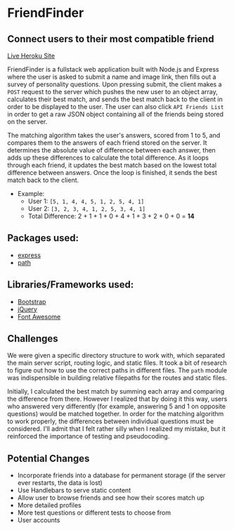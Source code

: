 # FriendFinder
## Connect users to their most compatible friend
[Live Heroku Site](https://lit-caverns-99168.herokuapp.com/)

FriendFinder is a fullstack web application built with Node.js and Express where the user is asked to submit a name and image link, then fills out a survey of personality questions. Upon pressing submit, the client makes a `POST` request to the server which pushes the new user to an object array, calculates their best match, and sends the best match back to the client in order to be displayed to the user. The user can also click `API Friends List` in order to get a raw JSON object containing all of the friends being stored on the server.

The matching algorithm takes the user's answers, scored from 1 to 5, and compares them to the answers of each friend stored on the server. It determines the absolute value of difference between each answer, then adds up these differences to calculate the total difference. As it loops through each friend, it updates the best match based on the lowest total difference between answers. Once the loop is finished, it sends the best match back to the client.

* Example:
    * User 1: `[5, 1, 4, 4, 5, 1, 2, 5, 4, 1]`
    * User 2: `[3, 2, 3, 4, 1, 2, 5, 3, 4, 1]`
    * Total Difference: 2 + 1 + 1 + 0 + 4 + 1 + 3 + 2 + 0 + 0 = **14**

## Packages used: 
* [express](https://www.npmjs.com/package/express)
* [path](https://nodejs.org/api/path.html)

## Libraries/Frameworks used:
* [Bootstrap](https://getbootstrap.com/)
* [jQuery](https://jquery.com/)
* [Font Awesome](https://fontawesome.com/)

## Challenges
We were given a specific directory structure to work with, which separated the main server script, routing logic, and static files. It took a bit of research to figure out how to use the correct paths in different files. The `path` module was indispensible in building relative filepaths for the routes and static files.

Initially, I calculated the best match by summing each array and comparing the difference from there. However I realized that by doing it this way, users who answered very differently (for example, answering 5 and 1 on opposite questions) would be matched together. In order for the matching algorithm to work properly, the differences between individual questions must be considered. I'll admit that I felt rather silly when I realized my mistake, but it reinforced the importance of testing and pseudocoding.

## Potential Changes
* Incorporate friends into a database for permanent storage (if the server ever restarts, the data is lost)
* Use Handlebars to serve static content
* Allow user to browse friends and see how their scores match up
* More detailed profiles
* More test questions or different tests to choose from
* User accounts